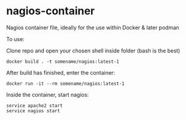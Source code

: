 # nagios-container
Nagios container file, ideally for the use within Docker &amp; later podman

To use:

Clone repo and open your chosen shell inside folder (bash is the best)

`docker build . -t somename/nagios:latest-1`

After build has finished, enter the container:

`docker run -it --rm somename/nagios:latest-1`

Inside the container, start nagios:

```
service apache2 start
service nagios start
```

